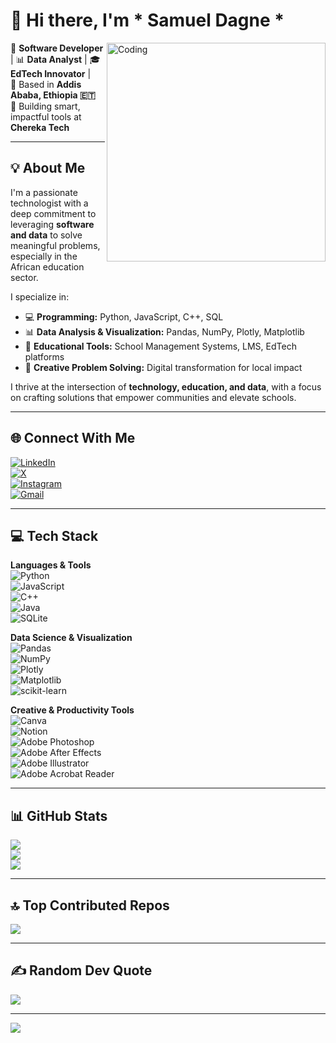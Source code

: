 # 👋 Hi there, I'm * **Samuel Dagne** *

<img align="right" alt="Coding" width="350" src="https://media.tenor.com/2uyENRmiUt0AAAAC/coding.gif">

🔹 **Software Developer** | 📊 **Data Analyst** | 🎓 **EdTech Innovator** |  
🔹 Based in **Addis Ababa, Ethiopia 🇪🇹**  
🔹 Building smart, impactful tools at **Chereka Tech**

---

## 💡 About Me

I'm a passionate technologist with a deep commitment to leveraging **software and data** to solve meaningful problems, especially in the African education sector.

I specialize in:
- 💻 **Programming:** Python, JavaScript, C++, SQL  
- 📊 **Data Analysis & Visualization:** Pandas, NumPy, Plotly, Matplotlib  
- 🏫 **Educational Tools:** School Management Systems, LMS, EdTech platforms  
- 🧠 **Creative Problem Solving:** Digital transformation for local impact  

I thrive at the intersection of **technology, education, and data**, with a focus on crafting solutions that empower communities and elevate schools.

---

## 🌐 Connect With Me

[![LinkedIn](https://img.shields.io/badge/LinkedIn-%230077B5.svg?logo=linkedin&logoColor=white)](https://linkedin.com/in/samuel-dagne-230589262)  
[![X](https://img.shields.io/badge/X-black.svg?logo=X&logoColor=white)](https://x.com/prof_sd567)  
[![Instagram](https://img.shields.io/badge/Instagram-%23E4405F.svg?logo=Instagram&logoColor=white)](https://instagram.com/samueldagne19)  
[![Gmail](https://img.shields.io/badge/Email-D14836?logo=gmail&logoColor=white)](mailto:samueldagne26@gmail.com)

---

## 💻 Tech Stack

**Languages & Tools**  
![Python](https://img.shields.io/badge/python-3670A0?style=for-the-badge&logo=python&logoColor=ffdd54)  
![JavaScript](https://img.shields.io/badge/javascript-%23323330.svg?style=for-the-badge&logo=javascript&logoColor=%23F7DF1E)  
![C++](https://img.shields.io/badge/c++-%2300599C.svg?style=for-the-badge&logo=c%2B%2B&logoColor=white)  
![Java](https://img.shields.io/badge/java-%23ED8B00.svg?style=for-the-badge&logo=openjdk&logoColor=white)  
![SQLite](https://img.shields.io/badge/sqlite-%2307405e.svg?style=for-the-badge&logo=sqlite&logoColor=white)

**Data Science & Visualization**  
![Pandas](https://img.shields.io/badge/pandas-%23150458.svg?style=for-the-badge&logo=pandas&logoColor=white)  
![NumPy](https://img.shields.io/badge/numpy-%23013243.svg?style=for-the-badge&logo=numpy&logoColor=white)  
![Plotly](https://img.shields.io/badge/Plotly-%233F4F75.svg?style=for-the-badge&logo=plotly&logoColor=white)  
![Matplotlib](https://img.shields.io/badge/Matplotlib-%23ffffff.svg?style=for-the-badge&logo=Matplotlib&logoColor=black)  
![scikit-learn](https://img.shields.io/badge/scikit--learn-%23F7931E.svg?style=for-the-badge&logo=scikit-learn&logoColor=white)

**Creative & Productivity Tools**  
![Canva](https://img.shields.io/badge/Canva-%2300C4CC.svg?style=for-the-badge&logo=Canva&logoColor=white)  
![Notion](https://img.shields.io/badge/Notion-%23000000.svg?style=for-the-badge&logo=notion&logoColor=white)  
![Adobe Photoshop](https://img.shields.io/badge/adobe%20photoshop-%2331A8FF.svg?style=for-the-badge&logo=adobe%20photoshop&logoColor=white)  
![Adobe After Effects](https://img.shields.io/badge/Adobe%20After%20Effects-9999FF.svg?style=for-the-badge&logo=Adobe%20After%20Effects&logoColor=white)  
![Adobe Illustrator](https://img.shields.io/badge/adobe%20illustrator-%23FF9A00.svg?style=for-the-badge&logo=adobe%20illustrator&logoColor=white)  
![Adobe Acrobat Reader](https://img.shields.io/badge/Adobe%20Acrobat%20Reader-EC1C24.svg?style=for-the-badge&logo=Adobe%20Acrobat%20Reader&logoColor=white)  

---

## 📊 GitHub Stats

![](https://github-readme-stats.vercel.app/api?username=prof-sd1&theme=gruvbox&hide_border=false&include_all_commits=true&count_private=true)  
![](https://nirzak-streak-stats.vercel.app/?user=prof-sd1&theme=gruvbox&hide_border=false)  
![](https://github-readme-stats.vercel.app/api/top-langs/?username=prof-sd1&theme=gruvbox&hide_border=false&layout=compact)

---

## 🔝 Top Contributed Repos

![](https://github-contributor-stats.vercel.app/api?username=prof-sd1&limit=5&theme=dark&combine_all_yearly_contributions=true)

---

## ✍️ Random Dev Quote

![](https://quotes-github-readme.vercel.app/api?type=horizontal&theme=tokyonight)

---

[![](https://visitcount.itsvg.in/api?id=prof-sd1&icon=0&color=0)](https://visitcount.itsvg.in)

<div style="clear: both;"></div>

